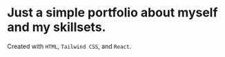 # Just a simple portfolio about myself and my skillsets.

Created with `HTML`, `Tailwind CSS`, and `React`. 


